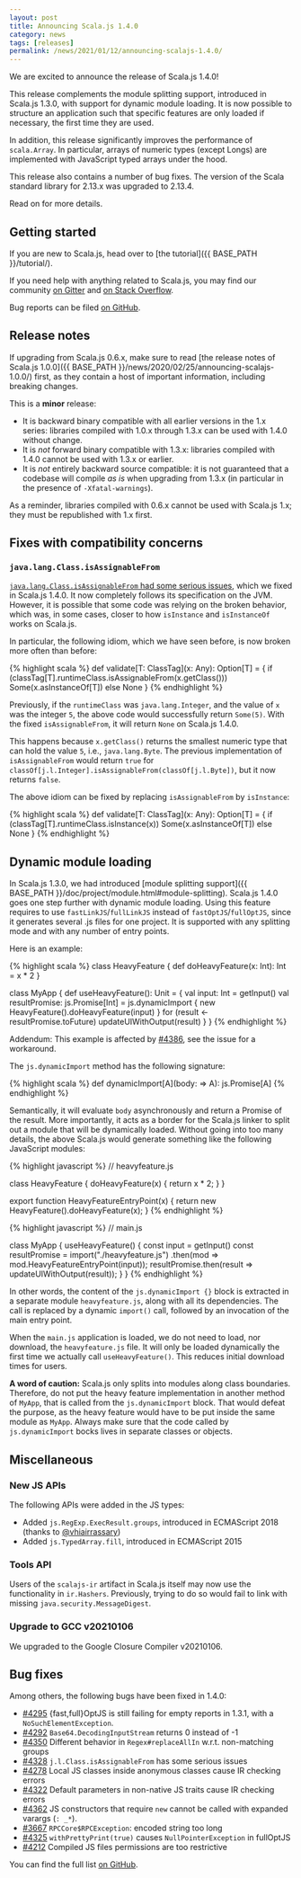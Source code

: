 ```yaml
---
layout: post
title: Announcing Scala.js 1.4.0
category: news
tags: [releases]
permalink: /news/2021/01/12/announcing-scalajs-1.4.0/
---
```



We are excited to announce the release of Scala.js 1.4.0!

This release complements the module splitting support, introduced in Scala.js 1.3.0, with support for dynamic module loading.
It is now possible to structure an application such that specific features are only loaded if necessary, the first time they are used.

In addition, this release significantly improves the performance of `scala.Array`.
In particular, arrays of numeric types (except Longs) are implemented with JavaScript typed arrays under the hood.

This release also contains a number of bug fixes.
The version of the Scala standard library for 2.13.x was upgraded to 2.13.4.

Read on for more details.

<!--more-->

## Getting started

If you are new to Scala.js, head over to [the tutorial]({{ BASE_PATH }}/tutorial/).

If you need help with anything related to Scala.js, you may find our community [on Gitter](https://gitter.im/scala-js/scala-js) and [on Stack Overflow](https://stackoverflow.com/questions/tagged/scala.js).

Bug reports can be filed [on GitHub](https://github.com/scala-js/scala-js/issues).

## Release notes

If upgrading from Scala.js 0.6.x, make sure to read [the release notes of Scala.js 1.0.0]({{ BASE_PATH }}/news/2020/02/25/announcing-scalajs-1.0.0/) first, as they contain a host of important information, including breaking changes.

This is a **minor** release:

* It is backward binary compatible with all earlier versions in the 1.x series: libraries compiled with 1.0.x through 1.3.x can be used with 1.4.0 without change.
* It is *not* forward binary compatible with 1.3.x: libraries compiled with 1.4.0 cannot be used with 1.3.x or earlier.
* It is *not* entirely backward source compatible: it is not guaranteed that a codebase will compile *as is* when upgrading from 1.3.x (in particular in the presence of `-Xfatal-warnings`).

As a reminder, libraries compiled with 0.6.x cannot be used with Scala.js 1.x; they must be republished with 1.x first.

## Fixes with compatibility concerns

### `java.lang.Class.isAssignableFrom`

[`java.lang.Class.isAssignableFrom` had some serious issues](https://github.com/scala-js/scala-js/issues/4328), which we fixed in Scala.js 1.4.0.
It now completely follows its specification on the JVM.
However, it is possible that some code was relying on the broken behavior, which was, in some cases, closer to how `isInstance` and `isInstanceOf` works on Scala.js.

In particular, the following idiom, which we have seen before, is now broken more often than before:

{% highlight scala %}
def validate[T: ClassTag](x: Any): Option[T] = {
  if (classTag[T].runtimeClass.isAssignableFrom(x.getClass()))
    Some(x.asInstanceOf[T])
  else
    None
}
{% endhighlight %}

Previously, if the `runtimeClass` was `java.lang.Integer`, and the value of `x` was the integer `5`, the above code would successfully return `Some(5)`.
With the fixed `isAssignableFrom`, it will return `None` on Scala.js 1.4.0.

This happens because `x.getClass()` returns the smallest numeric type that can hold the value `5`, i.e., `java.lang.Byte`.
The previous implementation of `isAssignableFrom` would return `true` for `classOf[j.l.Integer].isAssignableFrom(classOf[j.l.Byte])`, but it now returns `false`.

The above idiom can be fixed by replacing `isAssignableFrom` by `isInstance`:

{% highlight scala %}
def validate[T: ClassTag](x: Any): Option[T] = {
  if (classTag[T].runtimeClass.isInstance(x))
    Some(x.asInstanceOf[T])
  else
    None
}
{% endhighlight %}

## Dynamic module loading

In Scala.js 1.3.0, we had introduced [module splitting support]({{ BASE_PATH }}/doc/project/module.html#module-splitting).
Scala.js 1.4.0 goes one step further with dynamic module loading.
Using this feature requires to use `fastLinkJS`/`fullLinkJS` instead of `fastOptJS`/`fullOptJS`, since it generates several .js files for one project.
It is supported with any splitting mode and with any number of entry points.

Here is an example:

{% highlight scala %}
class HeavyFeature {
  def doHeavyFeature(x: Int): Int =
    x * 2
}

class MyApp {
  def useHeavyFeature(): Unit = {
    val input: Int = getInput()
    val resultPromise: js.Promise[Int] = js.dynamicImport {
      new HeavyFeature().doHeavyFeature(input)
    }
    for (result <- resultPromise.toFuture)
      updateUIWithOutput(result)
  }
}
{% endhighlight %}

Addendum: This example is affected by [#4386](https://github.com/scala-js/scala-js/issues/4386), see the issue for a workaround.

The `js.dynamicImport` method has the following signature:

{% highlight scala %}
def dynamicImport[A](body: => A): js.Promise[A]
{% endhighlight %}

Semantically, it will evaluate `body` asynchronously and return a Promise of the result.
More importantly, it acts as a border for the Scala.js linker to split out a module that will be dynamically loaded.
Without going into too many details, the above Scala.js would generate something like the following JavaScript modules:

{% highlight javascript %}
// heavyfeature.js

class HeavyFeature {
  doHeavyFeature(x) {
    return x * 2;
  }
}

export function HeavyFeatureEntryPoint(x) {
  return new HeavyFeature().doHeavyFeature(x);
}
{% endhighlight %}

{% highlight javascript %}
// main.js

class MyApp {
  useHeavyFeature() {
    const input = getInput()
    const resultPromise = import("./heavyfeature.js")
      .then(mod => mod.HeavyFeatureEntryPoint(input));
    resultPromise.then(result => updateUIWithOutput(result));
  }
}
{% endhighlight %}

In other words, the content of the `js.dynamicImport {}` block is extracted in a separate module `heavyfeature.js`, along with all its dependencies.
The call is replaced by a dynamic `import()` call, followed by an invocation of the main entry point.

When the `main.js` application is loaded, we do not need to load, nor download, the `heavyfeature.js` file.
It will only be loaded dynamically the first time we actually call `useHeavyFeature()`.
This reduces initial download times for users.

**A word of caution:** Scala.js only splits into modules along class boundaries.
Therefore, do not put the heavy feature implementation in another method of `MyApp`, that is called from the `js.dynamicImport` block.
That would defeat the purpose, as the heavy feature would have to be put inside the same module as `MyApp`.
Always make sure that the code called by `js.dynamicImport` bocks lives in separate classes or objects.

## Miscellaneous

### New JS APIs

The following APIs were added in the JS types:

* Added `js.RegExp.ExecResult.groups`, introduced in ECMAScript 2018 (thanks to [@vhiairrassary](https://github.com/vhiairrassary))
* Added `js.TypedArray.fill`, introduced in ECMAScript 2015

### Tools API

Users of the `scalajs-ir` artifact in Scala.js itself may now use the functionality in `ir.Hashers`.
Previously, trying to do so would fail to link with missing `java.security.MessageDigest`.

### Upgrade to GCC v20210106

We upgraded to the Google Closure Compiler v20210106.

## Bug fixes

Among others, the following bugs have been fixed in 1.4.0:

* [#4295](https://github.com/scala-js/scala-js/issues/4295) {fast,full}OptJS is still failing for empty reports in 1.3.1, with a `NoSuchElementException`.
* [#4292](https://github.com/scala-js/scala-js/issues/4292) `Base64.DecodingInputStream` returns 0 instead of -1
* [#4350](https://github.com/scala-js/scala-js/issues/4350) Different behavior in `Regex#replaceAllIn` w.r.t. non-matching groups
* [#4328](https://github.com/scala-js/scala-js/issues/4328) `j.l.Class.isAssignableFrom` has some serious issues
* [#4278](https://github.com/scala-js/scala-js/issues/4278) Local JS classes inside anonymous classes cause IR checking errors
* [#4322](https://github.com/scala-js/scala-js/issues/4322) Default parameters in non-native JS traits cause IR checking errors
* [#4362](https://github.com/scala-js/scala-js/issues/4362) JS constructors that require `new` cannot be called with expanded varargs (`: _*`).
* [#3667](https://github.com/scala-js/scala-js/issues/3667) `RPCCore$RPCException`: encoded string too long
* [#4325](https://github.com/scala-js/scala-js/issues/4325) `withPrettyPrint(true)` causes `NullPointerException` in fullOptJS
* [#4212](https://github.com/scala-js/scala-js/issues/4212) Compiled JS files permissions are too restrictive

You can find the full list [on GitHub](https://github.com/scala-js/scala-js/issues?q=is%3Aissue+milestone%3Av1.4.0+is%3Aclosed).

